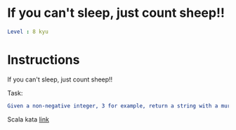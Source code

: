 # If you can't sleep, just count sheep!!

```yaml
Level : 8 kyu
```



# Instructions
If you can't sleep, just count sheep!!

Task:

```yaml
Given a non-negative integer, 3 for example, return a string with a murmur: "1 sheep...2 sheep...3 sheep...". Input will always be valid, i.e. no negative integers.
```

Scala kata [link](https://www.codewars.com/kata/5b077ebdaf15be5c7f000077/train/scala)